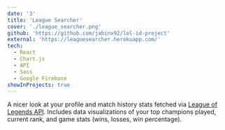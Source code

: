 ```yaml
---
date: '3'
title: 'League Searcher'
cover: './league_searcher.png'
github: 'https://github.com/jabinx92/lol-id-project'
external: 'https://leaguesearcher.herokuapp.com/'
tech:
  - React
  - Chart.js
  - API
  - Sass
  - Google Firebase
showInProjects: true
---
```


A nicer look at your profile and match history stats fetched via [League of Legends API](https://developer.riotgames.com/). Includes data visualizations of your top champions played, current rank, and game stats (wins, losses, win percentage).

